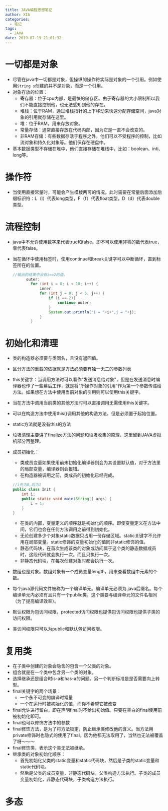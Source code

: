 ```yaml
---
title: JAVA编程思想笔记
author: XIA
categories:
  - 笔记
tags:
  - JAVA
date: 2019-07-19 21:01:32
---
```


# 一切都是对象

- 尽管在java中一切都是对象，但操纵的操作符实际是对象的一个引用。例如使用`String s`创建的并不是对象，而是一个引用。
- 对象存放的位置：
  - 寄存器：位于cpu内部，是最快的储存区。由于寄存器的大小限制所以我们不能直接控制他，也无法感知到他的存在。
  - 堆栈：位于RAM，通过堆栈指针的上下移动来快速分配存储空间，java对象的引用就存储在这里。
  - 堆：位于RAM，用来存放对象。
  - 常量存储：通常直接存放在代码内部，因为它是一直不会改变的。
  - 非RAM存储：有些数据存活于程序之外，他们可以不受程序的控制，比如流对象和持久化对象等。他们保存在硬盘中。
- 基本数据类型不存储在堆中，他们直接存储在堆栈中，比如：boolean、inti、long等。

# 操作符

- 当使用直接常量时，可能会产生模棱两可的情况。此时需要在常量后面添加后缀标识符：L（l）代表long类型，F（f）代表float类型，D（d）代表double类型。

# 流程控制

- java中不允许使用数字来代表true和false。即不可以使用非零的数代表true，零代表false。

- 当在循环中使用标签时，使用continue和break关键字可以中断循环，直到标签所在的位置。

  ```java
  //输出的结果中没有i==2的值。
  		outer:
          for (int i = 0; i < 10; i++) {
              inner:
              for (int j = 0; j < 5; j++) {
                  if (i == 2){
                      continue outer;
                  }
                  System.out.println("i = "+i+",j = "+j);
              }
          }
  ```

# 初始化和清理

- 类的构造器必须要与类同名，且没有返回值。

- 区分方法的重载的依据就是方法必须要有独一无二的参数列表

- this关键字：当调用方法时可以看作“发送消息给对象”，但是在发送消息时编译器也作了一些幕后工作，就是将“所操作对象的引用”作为第一个参数传递给方法。如果想在方法中使用当前对象的引用则可以使用this关键字。

- 当在方法中调用当前类的其他方法时可以直接调用无需使用this关键字。

- 可以在构造方法中使用this()调用其他的构造方法，但是必须置于起始位置。

- static方法就是没有this的方法

- 垃圾清理主要讲了finalize方法的问题和垃圾收集的原理，这里留到JAVA虚拟机部分再整理。

- 成员初始化：

  - 类成员变量如果使用前未初始化编译器则会为其设置默认值，对于方法里的局部变量，编译器则会报错。
  - 在构造器被调用之前，类成员的初始化已经完成。

  ```java
  //i先为0,后为1
  public class Init {
      int i;
      public static void main(String[] args) {
          i = 1;
      }
  }
  ```

  - 在类的内部，变量定义的顺序就是初始化的顺序。即使变量定义在方法中间，它们也会在任何方法调用之前得到初始化。
  - 无论创建多少个对象static数据只占用一份存储区域。static关键字不允许用在局部变量。static修饰的变量初始化的值同非static修饰的值。
  - 静态代码块，在首次生成该类的对象或访问属于这个类的静态数据成员时，这段代码就会执行一次。而且只执行一次。
  - 非静态代码块，在每次创建对象时都会执行一次。

- 数组也是对象。数组对象有一个成员变量length，用来查看数组中元素的个数。

- 每个java源代码文件被称为一个编译单元。编译单元必须为.java后缀名。每个编译单元内必须有且只有一个public类，这个类要与编译单元的文件名相同（为了提高编译效率）。

- 默认权限为包访问权限，protected访问权限也提供包访问权限也提供子类的访问权限。
- 类访问权限只可以为public和默认包访问权限。

# 复用类

- 在子类中创建的对象会隐含的包含一个父类的对象。
- 组合就是在一个类中包含另一个类的对象。
- 选择继承还是组合时is-a和has-a的问题。另一个判断标准是是否需要向上转型。
- final关键字的两个场景：
  - 一个永不可变的编译时常量
  - 一个在运行时被初始化的值，而你不希望它被改变
- final允许进行留白，即在声明final时不给出初始值。只要在空白的final使用前被初始化即可。
- final也可以修饰方法中的参数
- final修饰方法，是为了将方法锁定，防止继承类修改他的含义。当方法用private修饰时也隐式的使用了final。因为他都无法取用了，当然也无法被覆盖了呀～～～
- final修饰类，表示这个类无法被继承。
- 继承类的对象初始化顺序：
  - 首先初始化父类的static变量和static代码块，然后是子类的static变量和static代码块。
  - 然后是父类的成员变量，非静态代码块，父类构造方法执行。子类的成员变量初始化，非静态代码块，子类构造方法执行。

# 多态

 